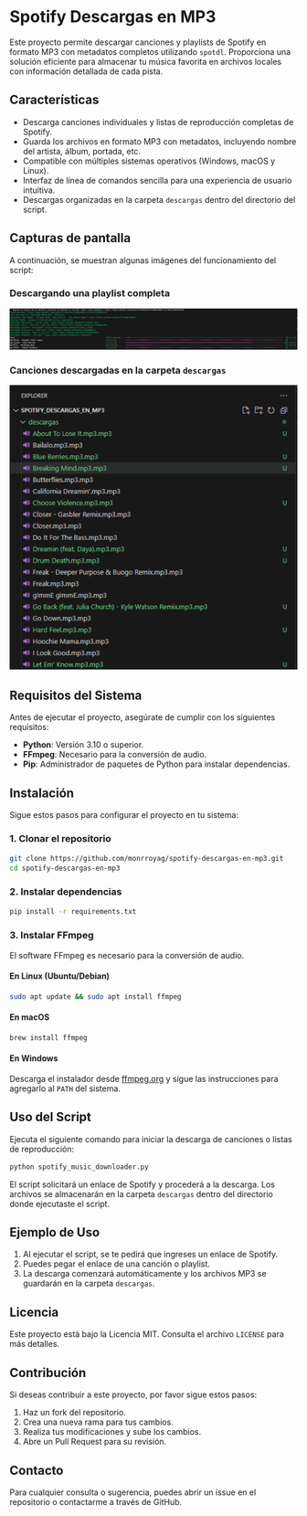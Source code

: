 # Spotify Descargas en MP3

Este proyecto permite descargar canciones y playlists de Spotify en formato MP3 con metadatos completos utilizando `spotdl`. Proporciona una solución eficiente para almacenar tu música favorita en archivos locales con información detallada de cada pista.

## Características
- Descarga canciones individuales y listas de reproducción completas de Spotify.
- Guarda los archivos en formato MP3 con metadatos, incluyendo nombre del artista, álbum, portada, etc.
- Compatible con múltiples sistemas operativos (Windows, macOS y Linux).
- Interfaz de línea de comandos sencilla para una experiencia de usuario intuitiva.
- Descargas organizadas en la carpeta `descargas` dentro del directorio del script.

## Capturas de pantalla
A continuación, se muestran algunas imágenes del funcionamiento del script:

### Descargando una playlist completa
![Descarga en proceso](img/screenshot.png)

### Canciones descargadas en la carpeta `descargas`
![Archivos descargados](img/screenshot2.png)

## Requisitos del Sistema
Antes de ejecutar el proyecto, asegúrate de cumplir con los siguientes requisitos:
- **Python**: Versión 3.10 o superior.
- **FFmpeg**: Necesario para la conversión de audio.
- **Pip**: Administrador de paquetes de Python para instalar dependencias.

## Instalación
Sigue estos pasos para configurar el proyecto en tu sistema:

### 1. Clonar el repositorio
```bash
git clone https://github.com/monrroyag/spotify-descargas-en-mp3.git
cd spotify-descargas-en-mp3
```

### 2. Instalar dependencias
```bash
pip install -r requirements.txt
```

### 3. Instalar FFmpeg
El software FFmpeg es necesario para la conversión de audio.

#### En Linux (Ubuntu/Debian)
```bash
sudo apt update && sudo apt install ffmpeg
```

#### En macOS
```bash
brew install ffmpeg
```

#### En Windows
Descarga el instalador desde [ffmpeg.org](https://ffmpeg.org/download.html) y sigue las instrucciones para agregarlo al `PATH` del sistema.

## Uso del Script
Ejecuta el siguiente comando para iniciar la descarga de canciones o listas de reproducción:
```bash
python spotify_music_downloader.py
```
El script solicitará un enlace de Spotify y procederá a la descarga. Los archivos se almacenarán en la carpeta `descargas` dentro del directorio donde ejecutaste el script.

## Ejemplo de Uso
1. Al ejecutar el script, se te pedirá que ingreses un enlace de Spotify.
2. Puedes pegar el enlace de una canción o playlist.
3. La descarga comenzará automáticamente y los archivos MP3 se guardarán en la carpeta `descargas`.

## Licencia
Este proyecto está bajo la Licencia MIT. Consulta el archivo `LICENSE` para más detalles.

## Contribución
Si deseas contribuir a este proyecto, por favor sigue estos pasos:
1. Haz un fork del repositorio.
2. Crea una nueva rama para tus cambios.
3. Realiza tus modificaciones y sube los cambios.
4. Abre un Pull Request para su revisión.

## Contacto
Para cualquier consulta o sugerencia, puedes abrir un issue en el repositorio o contactarme a través de GitHub.